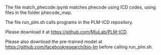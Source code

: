 The file match_phecode.ipynb matches phecode using ICD codes, using files in the folder phecode_map.

The file run_plm.sh calls programs in the PLM-ICD repository. 

Please download it at https://github.com/MiuLab/PLM-ICD.

Please also download the pre-trained model at https://github.com/facebookresearch/bio-lm before calling run_plm.sh.
